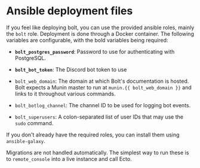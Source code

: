# Ansible deployment files

If you feel like deploying bolt, you can use the provided ansible roles, mainly
the `bolt` role.  Deployment is done through a Docker container.  The following
variables are configurable, with the bold variables being required:

- **`bolt_postgres_password`**: Password to use for authenticating with
  PostgreSQL.

- **`bolt_bot_token`**: The Discord bot token to use

- `bolt_web_domain`: The domain at which Bolt's documentation is hosted. Bolt
  expects a Munin master to run at `munin.{{ bolt_web_domain }}` and links to it
  throughout various commands.

- `bolt_botlog_channel`: The channel ID to be used for logging bot events.

- `bolt_superusers`: A colon-separated list of user IDs that may use the `sudo`
  command.

If you don't already have the required roles, you can install them using `ansible-galaxy`.

Migrations are not handled automatically. The simplest way to run these is to
`remote_console` into a live instance and call Ecto.

<!-- vim: set textwidth=80 sw=2 ts=2: -->

